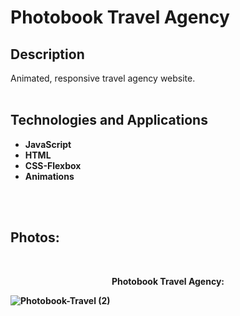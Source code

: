 # Photobook Travel Agency

<h2>Description</h2>
Animated, responsive travel agency website. 

<br>
<br>

<h2>Technologies and Applications</h2>

- <b>JavaScript</b> 
- <b>HTML</b>
- <b>CSS-Flexbox</b>
- <b>Animations<b>



<br>
<br>

<h2>Photos:</h2> <br/>

<p align="center">
<b>Photobook Travel Agency:<b> <br/>


![Photobook-Travel (2)](https://user-images.githubusercontent.com/101478420/187819350-dfeed6a4-571b-4ddd-b867-d837a445ac8d.png)



<br />
<br />
